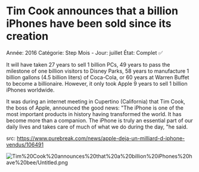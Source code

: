 # Tim Cook announces that a billion iPhones have been sold since its creation

Année: 2016
Catégorie: Step
Mois - Jour: juillet
État: Complet ✅

It will have taken 27 years to sell 1 billion PCs, 49 years to pass the milestone of one billion visitors to Disney Parks, 58 years to manufacture 1 billion gallons (4.5 billion liters) of Coca-Cola, or 60 years at Warren Buffet to become a billionaire. However, it only took Apple 9 years to sell 1 billion iPhones worldwide.

It was during an internet meeting in Cupertino (California) that Tim Cook, the boss of Apple, announced the good news: "The iPhone is one of the most important products in history having transformed the world. It has become more than a companion. The iPhone is truly an essential part of our daily lives and takes care of much of what we do during the day, "he said.

src: https://www.purebreak.com/news/apple-deja-un-milliard-d-iphone-vendus/106491

![Tim%20Cook%20announces%20that%20a%20billion%20iPhones%20have%20bee/Untitled.png](Tim%20Cook%20announces%20that%20a%20billion%20iPhones%20have%20bee/Untitled.png)